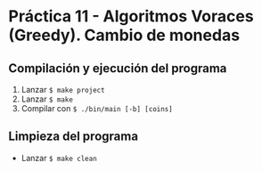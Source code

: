 # Práctica 11 - Algoritmos Voraces (Greedy). Cambio de monedas
## Compilación y ejecución del programa
1. Lanzar `$ make project`
2. Lanzar `$ make`
3. Compilar con `$ ./bin/main [-b] [coins]`
## Limpieza del programa
- Lanzar `$ make clean`